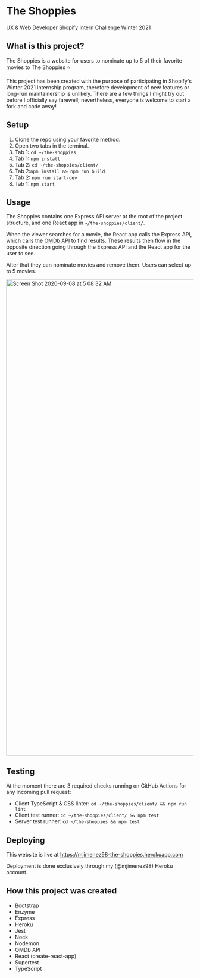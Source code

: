 # The Shoppies
UX &amp; Web Developer Shopify Intern Challenge Winter 2021

## What is this project?
The Shoppies is a website for users to nominate up to 5 of their favorite movies to The Shoppies :star:

This project has been created with the purpose of participating in Shopify's Winter 2021 internship program, therefore development of new features or long-run maintainership is unlikely. There are a few things I might try out before I officially say farewell; nevertheless, everyone is welcome to start a fork and code away!

## Setup
1. Clone the repo using your favorite method.
2. Open two tabs in the terminal.
2. Tab 1: `cd ~/the-shoppies`
3. Tab 1: `npm install`
4. Tab 2: `cd ~/the-shoppies/client/`
5. Tab 2:`npm install && npm run build`
6. Tab 2: `npm run start-dev`
7. Tab 1: `npm start`

## Usage
The Shoppies contains one Express API server at the root of the project structure, and one React app in `~/the-shoppies/client/`.

When the viewer searches for a movie, the React app calls the Express API, which calls the [OMDb API](https://www.omdbapi.com/) to find results. These results then flow in the opposite direction going through the Express API and the React app for the user to see.

After that they can nominate movies and remove them. Users can select up to 5 movies.

<img width="1280" alt="Screen Shot 2020-09-08 at 5 08 32 AM" src="https://user-images.githubusercontent.com/10281272/92456770-5cefe900-f191-11ea-90a7-6c56d099dbfe.png">

## Testing
At the moment there are 3 required checks running on GitHub Actions for any incoming pull request:
- Client TypeScript & CSS linter: `cd ~/the-shoppies/client/ && npm run lint`
- Client test runner: `cd ~/the-shoppies/client/ && npm test`
- Server test runner: `cd ~/the-shoppies && npm test`

## Deploying
This website is live at https://mjimenez98-the-shoppies.herokuapp.com

Deployment is done exclusively through my (@mjimenez98) Heroku account.

## How this project was created
- Bootstrap
- Enzyme
- Express
- Heroku
- Jest
- Nock
- Nodemon
- OMDb API
- React (create-react-app)
- Supertest
- TypeScript

